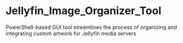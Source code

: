# Jellyfin_Image_Organizer_Tool
PowerShell-based GUI tool streamlines the process of organizing and integrating custom artwork for Jellyfin media servers
